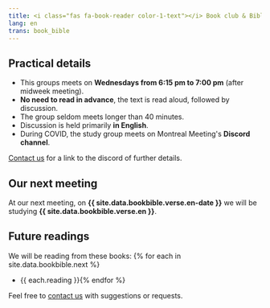 ```yaml
---
title: <i class="fas fa-book-reader color-1-text"></i> Book club & Bible study <i class="fas fa-bible color-1-dark-text"></i>
lang: en
trans: book_bible
---
```

## Practical details
* This groups meets on **Wednesdays from 6:15 pm to 7:00 pm** (after midweek meeting).
* **No need to read in advance**, the text is read aloud, followed by discussion.
* The group seldom meets longer than 40 minutes.
* Discussion is held primarily **in English**.
* During COVID, the study group meets on Montreal Meeting's **Discord channel**.

[Contact us](/contact) for a link to the discord of further details.

## Our next meeting
At our next meeting, on **{{ site.data.bookbible.verse.en-date }}** we will be studying **{{ site.data.bookbible.verse.en }}**.

## Future readings
We will be reading from these books:
{% for each in site.data.bookbible.next %}
* {{ each.reading }}{% endfor %}

Feel free to [contact us](/contact) with suggestions or requests.


